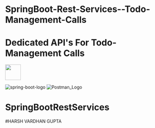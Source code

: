 # SpringBoot-Rest-Services--Todo-Management-Calls
<h1 >Dedicated API's For  Todo-Management Calls</h1>
    <a href="https://www.linkedin.com/in/harsh-vardhan-gupta-1632a01b7/"><img src="https://th.bing.com/th/id/R.6e154f80072e0f134105ec35599d74a6?rik=UvWo5zE1ezAHlg&riu=http%3a%2f%2fpngimg.com%2fuploads%2flinkedIn%2flinkedIn_PNG24.png&ehk=veq8XBJMI1epEE3nPbaJnSO9W0JTzrhwNTFwUom87w8%3d&risl=&pid=ImgRaw&r=0" style="width: 50px;height: 50px ;"></a>


 
![spring-boot-logo](https://user-images.githubusercontent.com/85693353/188324650-c235a5dd-d284-49e9-a3eb-a839728a2bd9.png)
![Postman_Logo](https://user-images.githubusercontent.com/85693353/188324672-a2799b19-e57a-4997-a1b9-ea1376eef56d.png)



 
# SpringBootRestServices
#HARSH VARDHAN GUPTA
